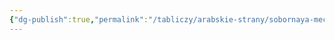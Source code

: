 ```yaml
---
{"dg-publish":true,"permalink":"/tabliczy/arabskie-strany/sobornaya-mechet-v-kordove/","dgPassFrontmatter":true}
---
```



